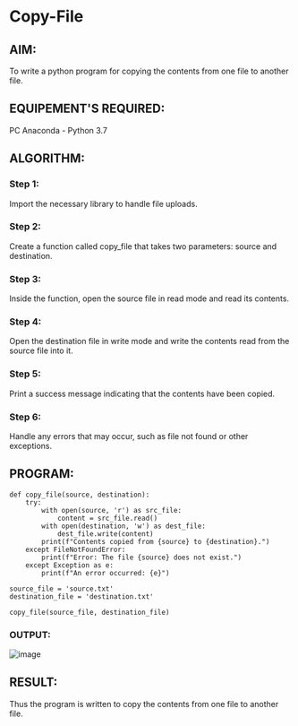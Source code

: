 # Copy-File
## AIM:
To write a python program for copying the contents from one file to another file.
## EQUIPEMENT'S REQUIRED: 
PC
Anaconda - Python 3.7
## ALGORITHM: 
### Step 1:
Import the necessary library to handle file uploads.
### Step 2: 
Create a function called copy_file that takes two parameters: source and destination.
### Step 3: 
Inside the function, open the source file in read mode and read its contents.
### Step 4:  
Open the destination file in write mode and write the contents read from the source file into it.
### Step 5: 
Print a success message indicating that the contents have been copied.
### Step 6: 
Handle any errors that may occur, such as file not found or other exceptions.
## PROGRAM:
```
def copy_file(source, destination):
    try:
        with open(source, 'r') as src_file:
            content = src_file.read()
        with open(destination, 'w') as dest_file:
            dest_file.write(content)
        print(f"Contents copied from {source} to {destination}.")
    except FileNotFoundError:
        print(f"Error: The file {source} does not exist.")
    except Exception as e:
        print(f"An error occurred: {e}")

source_file = 'source.txt'  
destination_file = 'destination.txt'

copy_file(source_file, destination_file)

```
### OUTPUT:

![image](https://github.com/user-attachments/assets/1c5813f6-d514-4075-a9de-2e8163c96573)

## RESULT:
Thus the program is written to copy the contents from one file to another file.
